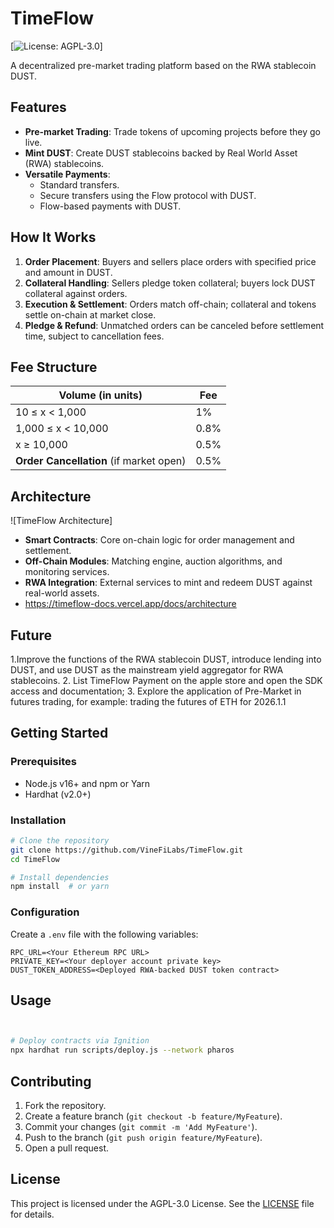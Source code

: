 # TimeFlow

[![License: AGPL-3.0](https://img.shields.io/badge/License-AGPL%20v3-blue.svg)]

A decentralized pre-market trading platform based on the RWA stablecoin DUST.

## Features
- **Pre-market Trading**: Trade tokens of upcoming projects before they go live. 
- **Mint DUST**: Create DUST stablecoins backed by Real World Asset (RWA) stablecoins.
- **Versatile Payments**:
  - Standard transfers.
  - Secure transfers using the Flow protocol with DUST.
  - Flow-based payments with DUST.

## How It Works
1. **Order Placement**: Buyers and sellers place orders with specified price and amount in DUST.
2. **Collateral Handling**: Sellers pledge token collateral; buyers lock DUST collateral against orders.
3. **Execution & Settlement**: Orders match off-chain; collateral and tokens settle on-chain at market close.
4. **Pledge & Refund**: Unmatched orders can be canceled before settlement time, subject to cancellation fees.

## Fee Structure
| Volume (in units)                            | Fee      |
|----------------------------------------------|----------|
| 10 ≤ x < 1,000                               | 1%       |
| 1,000 ≤ x < 10,000                           | 0.8%     |
| x ≥ 10,000                                   | 0.5%     |
| **Order Cancellation** (if market open)      | 0.5%     |

## Architecture
![TimeFlow Architecture]

- **Smart Contracts**: Core on-chain logic for order management and settlement.
- **Off-Chain Modules**: Matching engine, auction algorithms, and monitoring services.
- **RWA Integration**: External services to mint and redeem DUST against real-world assets.
- <https://timeflow-docs.vercel.app/docs/architecture>

## Future
1.Improve the functions of the RWA stablecoin DUST, introduce lending into DUST, and use DUST as the mainstream yield aggregator for RWA stablecoins.
2. List TimeFlow Payment on the apple store and open the SDK access and documentation;
3. Explore the application of Pre-Market in futures trading, for example: trading the futures of ETH for 2026.1.1

## Getting Started
### Prerequisites
- Node.js v16+ and npm or Yarn
- Hardhat (v2.0+)

### Installation
```bash
# Clone the repository
git clone https://github.com/VineFiLabs/TimeFlow.git
cd TimeFlow

# Install dependencies
npm install  # or yarn
```

### Configuration
Create a `.env` file with the following variables:
```
RPC_URL=<Your Ethereum RPC URL>
PRIVATE_KEY=<Your deployer account private key>
DUST_TOKEN_ADDRESS=<Deployed RWA-backed DUST token contract>
```

## Usage
```bash


# Deploy contracts via Ignition
npx hardhat run scripts/deploy.js --network pharos
```

## Contributing
1. Fork the repository.
2. Create a feature branch (`git checkout -b feature/MyFeature`).
3. Commit your changes (`git commit -m 'Add MyFeature'`).
4. Push to the branch (`git push origin feature/MyFeature`).
5. Open a pull request.

## License
This project is licensed under the AGPL-3.0 License. See the [LICENSE](LICENSE) file for details.